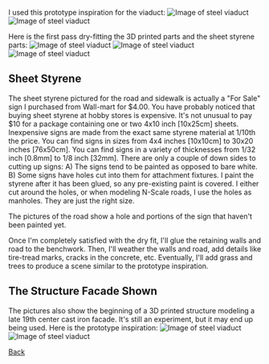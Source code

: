 
I used this prototype inspiration for the viaduct:
![Image of steel viaduct](bv.png) ![Image of steel viaduct](PENNSYLVANIA_overpass.png)

Here is the first pass dry-fitting the 3D printed parts and the sheet styrene parts:
![Image of steel viaduct](IMG_0132.png) ![Image of steel viaduct](IMG_0134.png) ![Image of steel viaduct](IMG_0136.png)

## Sheet Styrene
The sheet styrene pictured for the road and sidewalk is actually a "For Sale" sign I purchased from Wall-mart for $4.00. You have probably noticed that buying sheet styrene at hobby stores is expensive. It's not unusual to pay $10 for a package containing one or two 4x10 inch [10x25cm] sheets. Inexpensive signs are made from the exact same styrene material at 1/10th the price. You can find signs in sizes from 4x4 inches [10x10cm] to 30x20 inches [76x50cm]. You can find signs in a variety of thicknesses from 1/32 inch [0.8mm] to 1/8 inch [32mm]. There are only a couple of down sides to cutting up signs: A) The signs tend to be painted as opposed to bare white. B) Some signs have holes cut into them for attachment fixtures. I paint the styrene after it has been glued, so any pre-existing paint is covered. I either cut around the holes, or when modeling N-Scale roads, I use the holes as manholes. They are just the right size.

The pictures of the road show a hole and portions of the sign that haven't been painted yet.

Once I'm completely satisfied with the dry fit, I'll glue the retaining walls and road to the benchwork. Then, I'll weather the walls and road, add details like tire-tread marks, cracks in the concrete, etc. Eventually, I'll add grass and trees to produce a scene similar to the prototype inspiration.

## The Structure Facade Shown
The pictures also show the beginning of a 3D printed structure modeling a late 19th center cast iron facade. It's still an experiment, but it may end up being used. Here is the prototype inspiration:
![Image of steel viaduct](castIronFront01.png) ![Image of steel viaduct](castIronFront00.png)

[Back](https://nscale4by8.github.io/nscale4x8/Scenery)